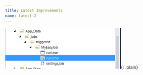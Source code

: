 ```yaml
---
title: Latest Improvements
name: latest-2
---
```


![Scheduled](/articles/images/ridiculously-easy-webjobs.png){: .plain}
